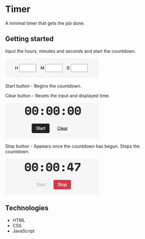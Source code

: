 # Timer

A minimal timer that gets the job done. 

## Getting started

Input the hours, minutes and seconds and start the countdown.

<img src="images/input.png" width="300">

Start button - Begins the countdown. 

Clear button - Resets the input and displayed time.

<img src="images/start.png" width="300">

Stop button - Appears once the countdown has begun. Stops the countdown.

<img src="images/stop.png" width="300">

## Technologies

* HTML
* CSS
* JavaScript
